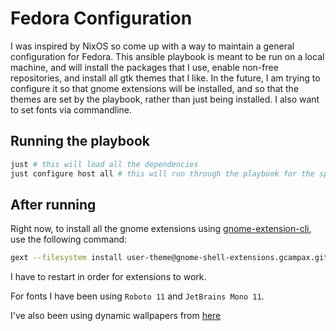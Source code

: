 # Fedora Configuration

I was inspired by NixOS so come up with a way to maintain a general configuration for Fedora. This ansible playbook is meant to be run on a local machine, and will install the packages that I use, enable non-free repositories, and install all gtk themes that I like. In the future, I am trying to configure it so that gnome extensions will be installed, and so that the themes are set by the playbook, rather than just being installed. I also want to set fonts via commandline.

## Running the playbook

```bash
just # this will load all the dependencies
just configure host all # this will run through the playbook for the specific host, can use `local host`
```

## After running

Right now, to install all the gnome extensions using [gnome-extension-cli](https://github.com/essembeh/gnome-extensions-cli), use the following command:
```bash
gext --filesystem install user-theme@gnome-shell-extensions.gcampax.github.com blur-my-shell@aunetx rounded-window-corners@yilozt caffeine@patapon.info drive-menu@gnome-shell-extensions.gcampax.github.com
```

I have to restart in order for extensions to work.

For fonts I have been using `Roboto 11` and `JetBrains Mono 11`.

I've also been using dynamic wallpapers from [here](https://github.com/manishprivet/dynamic-gnome-wallpapers)

